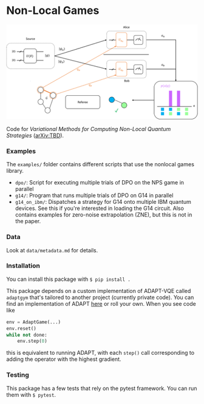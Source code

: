 # Non-Local Games

![Diagram of non-local game](images/nlg_diagram.png)

Code for _Variational Methods for Computing Non-Local Quantum Strategies_ ([arXiv:TBD](target:_blank)).

### Examples

The `examples/` folder contains different scripts that use the nonlocal games library.

- `dpo/`: Script for executing multiple trials of DPO on the NPS game in parallel
- `g14/`: Program that runs multiple trials of DPO on G14 in parallel
- `g14_on_ibm/`: Dispatches a strategy for G14 onto multiple IBM quantum devices. See this if you're interested in loading the G14 circuit. Also contains examples for zero-noise extrapolation (ZNE), but this is not in the paper.

### Data

Look at `data/metadata.md` for details.

### Installation

You can install this package with `$ pip install .`

This package depends on a custom implementation of ADAPT-VQE called `adaptgym` that's tailored to another project (currently private code). You can find an implementation of ADAPT [here](https://github.com/nmayhall-vt/adapt-vqe) or roll your own. When you see code like

```python
env = AdaptGame(...)
env.reset()
while not done:
    env.step(0)
```

this is equivalent to running ADAPT, with each `step()` call corresponding to adding the operator with the highest gradient.

### Testing

This package has a few tests that rely on the pytest framework. You can run them with `$ pytest`.
